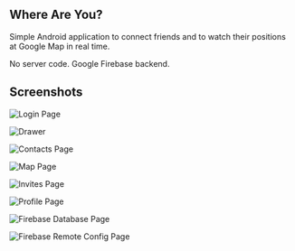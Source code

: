 ## Where Are You? ##

Simple Android application to connect friends and to watch their positions at Google Map in real time.

No server code. Google Firebase backend.

## Screenshots ##

![Login Page](screenshot-6.jpg)

![Drawer](screenshot-2.jpg)

![Contacts Page](screenshot-5.jpg)

![Map Page](screenshot-1.jpg)

![Invites Page](screenshot-4.jpg)

![Profile Page](screenshot-3.jpg)

![Firebase Database Page](screenshot-7.jpg)

![Firebase Remote Config Page](screenshot-8.jpg)
